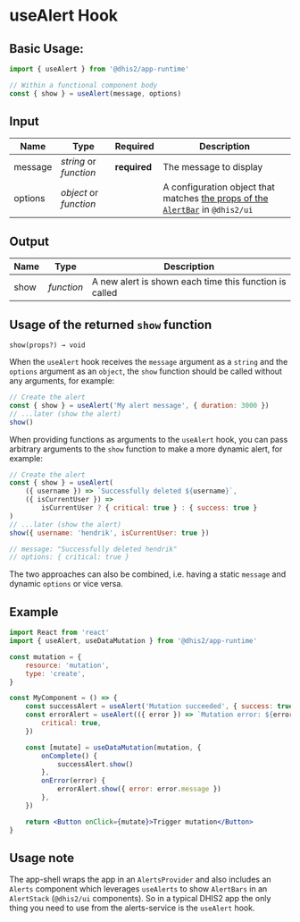 # useAlert Hook

## Basic Usage:

```js
import { useAlert } from '@dhis2/app-runtime'

// Within a functional component body
const { show } = useAlert(message, options)
```

## Input

| Name    | Type                   | Required     | Description                                                                                                             |
| ------- | ---------------------- | ------------ | ----------------------------------------------------------------------------------------------------------------------- |
| message | _string_ or _function_ | **required** | The message to display                                                                                                  |
| options | _object_ or _function_ |              | A configuration object that matches [the props of the `AlertBar`](https://ui.dhis2.nu/#/api?id=alertbar) in `@dhis2/ui` |

## Output

| Name | Type       | Description                                            |
| ---- | ---------- | ------------------------------------------------------ |
| show | _function_ | A new alert is shown each time this function is called |

## Usage of the returned `show` function

`show(props?) → void`

When the `useAlert` hook receives the `message` argument as a `string` and the `options` argument as an `object`, the `show` function should be called without any arguments, for example:

```js
// Create the alert
const { show } = useAlert('My alert message', { duration: 3000 })
// ...later (show the alert)
show()
```

When providing functions as arguments to the `useAlert` hook, you can pass arbitrary arguments to the `show` function to make a more dynamic alert, for example:

```js
// Create the alert
const { show } = useAlert(
    ({ username }) => `Successfully deleted ${username}`,
    ({ isCurrentUser }) =>
        isCurrentUser ? { critical: true } : { success: true }
)
// ...later (show the alert)
show({ username: 'hendrik', isCurrentUser: true })

// message: "Successfully deleted hendrik"
// options: { critical: true }
```

The two approaches can also be combined, i.e. having a static `message` and dynamic `options` or vice versa.

## Example

```jsx
import React from 'react'
import { useAlert, useDataMutation } from '@dhis2/app-runtime'

const mutation = {
    resource: 'mutation',
    type: 'create',
}

const MyComponent = () => {
    const successAlert = useAlert('Mutation succeeded', { success: true })
    const errorAlert = useAlert(({ error }) => `Mutation error: ${error}`, {
        critical: true,
    })

    const [mutate] = useDataMutation(mutation, {
        onComplete() {
            successAlert.show()
        },
        onError(error) {
            errorAlert.show({ error: error.message })
        },
    })

    return <Button onClick={mutate}>Trigger mutation</Button>
}
```

## Usage note

The app-shell wraps the app in an `AlertsProvider` and also includes an `Alerts` component which leverages `useAlerts` to show `AlertBars` in an `AlertStack` (`@dhis2/ui` components). So in a typical DHIS2 app the only thing you need to use from the alerts-service is the `useAlert` hook.
